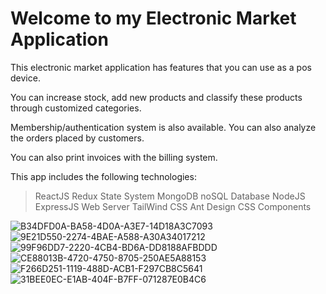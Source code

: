 # Welcome to my Electronic Market Application


This electronic market application has features that you can use as a pos device.

You can increase stock, add new products and classify these products through customized categories.

Membership/authentication system is also available. You can also analyze the orders placed by customers.

You can also print invoices with the billing system.

This app includes the following technologies:
>ReactJS
>Redux State System
>MongoDB noSQL Database
>NodeJS ExpressJS Web Server
>TailWind CSS
>Ant Design CSS Components

![B34DFD0A-BA58-4D0A-A3E7-14D18A3C7093](https://github.com/mehmetnail0/electronic-market/assets/54910442/28ead205-4f3a-4a11-9949-efd252695ec9)
![9E21D550-2274-4BAE-A588-A30A34017212](https://github.com/mehmetnail0/electronic-market/assets/54910442/1c3434f9-325b-420f-8e89-3c45247ed316)
![99F96DD7-2220-4CB4-BD6A-DD8188AFBDDD](https://github.com/mehmetnail0/electronic-market/assets/54910442/93152851-b4b3-4439-8b24-ff8cd59296c6)
![CE88013B-4720-4750-8705-250AE5A88153](https://github.com/mehmetnail0/electronic-market/assets/54910442/3923ba28-7ebb-46bc-a2a1-939b2caaebaa)
![F266D251-1119-488D-ACB1-F297CB8C5641](https://github.com/mehmetnail0/electronic-market/assets/54910442/d494e961-cd27-463c-8c99-d85639dfecb1)
![31BEE0EC-E1AB-404F-B7FF-071287E0B4C6](https://github.com/mehmetnail0/electronic-market/assets/54910442/83752f53-c331-4811-8694-9f07ae4f6b58)
